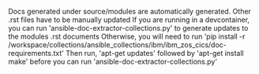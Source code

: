 Docs generated under source/modules are automatically generated.
Other .rst files have to be manually updated
If you are running in a devcontainer, you can run 'ansible-doc-extractor-collections.py' to generate updates to the modules .rst documents
Otherwise, you will need to run 'pip install -r /workspace/collections/ansible_collections/ibm/ibm_zos_cics/doc-requirements.txt'
Then run, 'apt-get updates' followed by 'apt-get install make' before you can run 'ansible-doc-extractor-collections.py'
